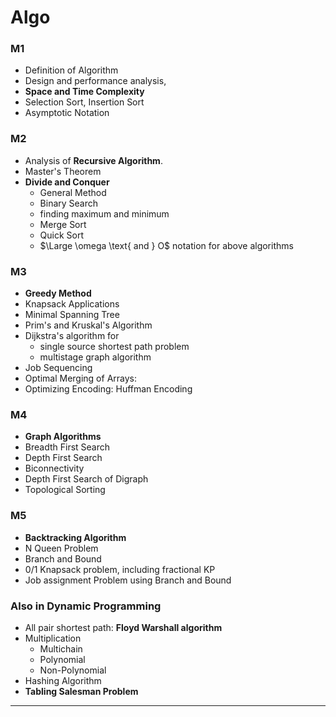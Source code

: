 # Algo
### M1
* Definition of Algorithm
* Design and performance analysis, 
* **Space and Time Complexity**
* Selection Sort, Insertion Sort
* Asymptotic Notation

### M2
* Analysis of **Recursive Algorithm**.
* Master's Theorem
* **Divide and Conquer**
	* General Method
	* Binary Search
	* finding maximum and minimum
	* Merge Sort
	* Quick Sort
	* $\Large \omega \text{ and } O$ notation for above algorithms


### M3
* **Greedy Method**
* Knapsack Applications
* Minimal Spanning Tree
* Prim's and Kruskal's Algorithm
* Dijkstra's algorithm for 
	* single source shortest path problem
	* multistage graph algorithm
* Job Sequencing
* Optimal Merging of Arrays:
* Optimizing Encoding: Huffman Encoding

### M4
* **Graph Algorithms**
* Breadth First Search
* Depth First Search
* Biconnectivity
* Depth First Search of Digraph
* Topological Sorting

### M5
* **Backtracking Algorithm**
* N Queen Problem
* Branch and Bound
* 0/1 Knapsack problem, including fractional KP
* Job assignment Problem using Branch and Bound

### Also in Dynamic Programming
* All pair shortest path: **Floyd Warshall algorithm**
* Multiplication
	* Multichain
	* Polynomial
	* Non-Polynomial
* Hashing Algorithm
* **Tabling Salesman Problem**

---